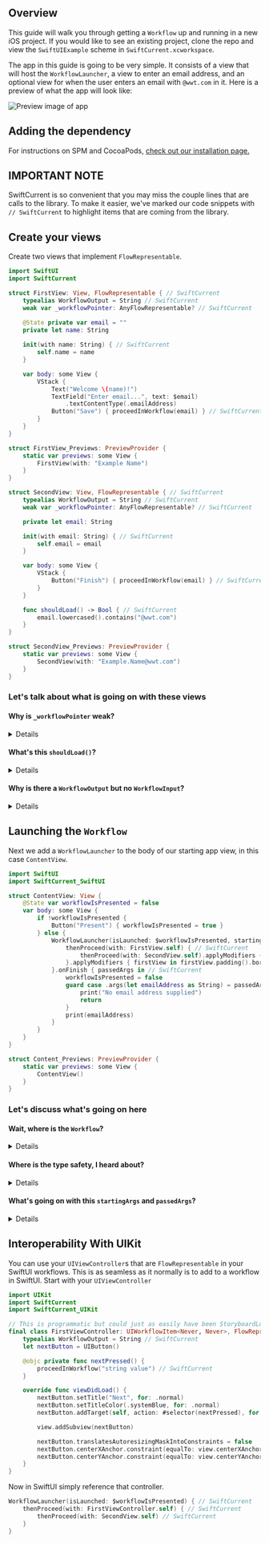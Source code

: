 ## Overview

This guide will walk you through getting a `Workflow` up and running in a new iOS project.  If you would like to see an existing project, clone the repo and view the `SwiftUIExample` scheme in `SwiftCurrent.xcworkspace`.

The app in this guide is going to be very simple.  It consists of a view that will host the `WorkflowLauncher`, a view to enter an email address, and an optional view for when the user enters an email with `@wwt.com` in it.  Here is a preview of what the app will look like:

![Preview image of app](https://raw.githubusercontent.com/wwt/SwiftCurrent/main/.github/wiki/swiftUI.gif)

## Adding the dependency

For instructions on SPM and CocoaPods, [check out our installation page.](https://github.com/wwt/SwiftCurrent/wiki/Installation#swift-package-manager)

## IMPORTANT NOTE

SwiftCurrent is so convenient that you may miss the couple lines that are calls to the library.  To make it easier, we've marked our code snippets with `// SwiftCurrent` to highlight items that are coming from the library.

## Create your views

Create two views that implement `FlowRepresentable`.

```swift
import SwiftUI
import SwiftCurrent

struct FirstView: View, FlowRepresentable { // SwiftCurrent
    typealias WorkflowOutput = String // SwiftCurrent
    weak var _workflowPointer: AnyFlowRepresentable? // SwiftCurrent

    @State private var email = ""
    private let name: String
    
    init(with name: String) { // SwiftCurrent
        self.name = name
    }

    var body: some View {
        VStack {
            Text("Welcome \(name)!")
            TextField("Enter email...", text: $email)
                .textContentType(.emailAddress)
            Button("Save") { proceedInWorkflow(email) } // SwiftCurrent
        }
    }
}

struct FirstView_Previews: PreviewProvider {
    static var previews: some View {
        FirstView(with: "Example Name")
    }
}

struct SecondView: View, FlowRepresentable { // SwiftCurrent
    typealias WorkflowOutput = String // SwiftCurrent
    weak var _workflowPointer: AnyFlowRepresentable? // SwiftCurrent

    private let email: String

    init(with email: String) { // SwiftCurrent
        self.email = email
    }

    var body: some View {
        VStack {
            Button("Finish") { proceedInWorkflow(email) } // SwiftCurrent
        }
    }

    func shouldLoad() -> Bool { // SwiftCurrent
        email.lowercased().contains("@wwt.com")
    }
}

struct SecondView_Previews: PreviewProvider {
    static var previews: some View {
        SecondView(with: "Example.Name@wwt.com")
    }
}
```

### Let's talk about what is going on with these views

#### **Why is `_workflowPointer` weak?**

<details>

The `FlowRepresentable` protocol requires there to be a `_workflowPointer` on your object, but protocols cannot enforce you to use `weak`. If you do not put `weak var _workflowPointer`, the `FlowRepresentable` will end up with a strong circular reference when placed in a `Workflow`.
</details>

#### **What's this `shouldLoad()`?**

<details>

It is part of the `FlowRepresentable` protocol. It has default implementations created for your convenience but is still implementable if you want to control when a `FlowRepresentable` should load in the workflow.  It is called after `init` but before `body` in SwiftUI.
</details>

#### **Why is there a `WorkflowOutput` but no `WorkflowInput`?**

<details>

`WorkflowInput` is inferred from the initializer that you create. If you do not include an initializer, `WorkflowInput` will be `Never`; otherwise `WorkflowInput` will be the type supplied in the initializer.  `WorkflowOutput` cannot be inferred to be anything other than `Never`. This means you must manually provide `WorkflowOutput` a type when you want to pass data forward.
</details>

## Launching the `Workflow`

Next we add a `WorkflowLauncher` to the body of our starting app view, in this case `ContentView`.

```swift
import SwiftUI
import SwiftCurrent_SwiftUI

struct ContentView: View {
    @State var workflowIsPresented = false
    var body: some View {
        if !workflowIsPresented {
            Button("Present") { workflowIsPresented = true }
        } else {
            WorkflowLauncher(isLaunched: $workflowIsPresented, startingArgs: "SwiftCurrent") { // SwiftCurrent
                thenProceed(with: FirstView.self) { // SwiftCurrent
                    thenProceed(with: SecondView.self).applyModifiers { $0.padding().border(Color.gray) } // SwiftCurrent
                }.applyModifiers { firstView in firstView.padding().border(Color.gray) } // SwiftCurrent
            }.onFinish { passedArgs in // SwiftCurrent
                workflowIsPresented = false
                guard case .args(let emailAddress as String) = passedArgs else {
                    print("No email address supplied")
                    return
                }
                print(emailAddress)
            }
        }
    }
}

struct Content_Previews: PreviewProvider {
    static var previews: some View {
        ContentView()
    }
}
```

### Let's discuss what's going on here

#### **Wait, where is the `Workflow`?**

<details>

In SwiftUI, the `Workflow` type is handled by the library when you start with a `WorkflowLauncher`.
</details>

#### **Where is the type safety, I heard about?**

<details>

`WorkflowLauncher` is specialized with your `startingArgs` type.  In `FlowRepresentable`, these types are supplied by the `WorkflowInput` and `WorkflowOutput` associated types.  These all work together to create compile-time type safety when creating your flow. This means that you will get a build error if the output of `FirstView` does not match the input type of `SecondView`.
</details>

#### **What's going on with this `startingArgs` and `passedArgs`?**

<details>

`startingArgs` are the `AnyWorkflow.PassedArgs` handed to the first `FlowRepresentable` in the workflow.  These arguments are used to pass data and determine if the view should load.

`passedArgs` are the `AnyWorkflow.PassedArgs` coming from the last view in the workflow.  `onFinish` is only called when the user has gone through all the screens in the `Workflow` by navigation or skipping.  For this workflow, `passedArgs` is going to be the output of `FirstView` or `SecondView` depending on the email signature typed in `FirstView`.  To extract the value, we unwrap the variable within the case of `.args()` as we expect this workflow to return some argument.
</details>

## Interoperability With UIKit
You can use your `UIViewController`s that are `FlowRepresentable` in your SwiftUI workflows. This is as seamless as it normally is to add to a workflow in SwiftUI. Start with your `UIViewController`

```swift
import UIKit
import SwiftCurrent
import SwiftCurrent_UIKit

// This is programmatic but could just as easily have been StoryboardLoadable
final class FirstViewController: UIWorkflowItem<Never, Never>, FlowRepresentable { // SwiftCurrent
    typealias WorkflowOutput = String // SwiftCurrent
    let nextButton = UIButton()

    @objc private func nextPressed() {
        proceedInWorkflow("string value") // SwiftCurrent
    }

    override func viewDidLoad() {
        nextButton.setTitle("Next", for: .normal)
        nextButton.setTitleColor(.systemBlue, for: .normal)
        nextButton.addTarget(self, action: #selector(nextPressed), for: .touchUpInside)

        view.addSubview(nextButton)

        nextButton.translatesAutoresizingMaskIntoConstraints = false
        nextButton.centerXAnchor.constraint(equalTo: view.centerXAnchor).isActive = true
        nextButton.centerYAnchor.constraint(equalTo: view.centerYAnchor).isActive = true
    }
}
```

Now in SwiftUI simply reference that controller.

```swift
WorkflowLauncher(isLaunched: $workflowIsPresented) { // SwiftCurrent
    thenProceed(with: FirstViewController.self) { // SwiftCurrent
        thenProceed(with: SecondView.self) // SwiftCurrent
    }
}
```